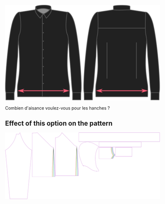 ![Aisance des hanches](hipsease.svg)

Combien d'aisance voulez-vous pour les hanches ?


## Effect of this option on the pattern
![This image shows the effect of this option by superimposing several variants that have a different value for this option](hugo_hipsease_sample.svg "Effect of this option on the pattern")